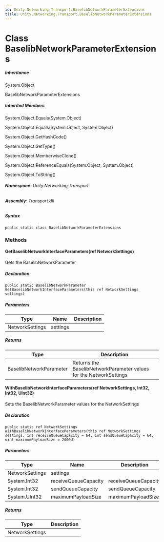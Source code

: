 ```yaml
---
id: Unity.Networking.Transport.BaselibNetworkParameterExtensions
title: Unity.Networking.Transport.BaselibNetworkParameterExtensions
---
```



# Class BaselibNetworkParameterExtensions







##### Inheritance


System.Object




BaselibNetworkParameterExtensions






##### Inherited Members



System.Object.Equals(System.Object)





System.Object.Equals(System.Object, System.Object)





System.Object.GetHashCode()





System.Object.GetType()





System.Object.MemberwiseClone()





System.Object.ReferenceEquals(System.Object, System.Object)





System.Object.ToString()





###### **Namespace**: Unity.Networking.Transport

###### **Assembly**: Transport.dll

##### Syntax


``` lang-csharp
public static class BaselibNetworkParameterExtensions
```



### Methods

#### GetBaselibNetworkInterfaceParameters(ref NetworkSettings)


Gets the BaselibNetworkParameter






##### Declaration


``` lang-csharp
public static BaselibNetworkParameter GetBaselibNetworkInterfaceParameters(this ref NetworkSettings settings)
```



##### Parameters

| Type            | Name     | Description |
|-----------------|----------|-------------|
| NetworkSettings | settings |             |

##### Returns

| Type                    | Description                                                        |
|-------------------------|--------------------------------------------------------------------|
| BaselibNetworkParameter | Returns the BaselibNetworkParameter values for the NetworkSettings |

#### WithBaselibNetworkInterfaceParameters(ref NetworkSettings, Int32, Int32, UInt32)


Sets the BaselibNetworkParameter values for the NetworkSettings






##### Declaration


``` lang-csharp
public static ref NetworkSettings WithBaselibNetworkInterfaceParameters(this ref NetworkSettings settings, int receiveQueueCapacity = 64, int sendQueueCapacity = 64, uint maximumPayloadSize = 2000U)
```



##### Parameters

| Type            | Name                 | Description          |
|-----------------|----------------------|----------------------|
| NetworkSettings | settings             |                      |
| System.Int32    | receiveQueueCapacity | receiveQueueCapacity |
| System.Int32    | sendQueueCapacity    | sendQueueCapacity    |
| System.UInt32   | maximumPayloadSize   | maximumPayloadSize   |

##### Returns

| Type            | Description |
|-----------------|-------------|
| NetworkSettings |             |



